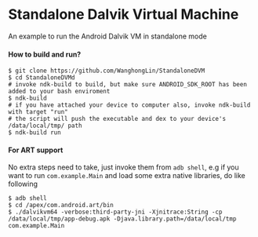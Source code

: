 Standalone Dalvik Virtual Machine
===================================
An example to run the Android Dalvik VM in standalone mode

#### How to build and run?
```shell
$ git clone https://github.com/WanghongLin/StandaloneDVM
$ cd StandaloneDVMd
# invoke ndk-build to build, but make sure ANDROID_SDK_ROOT has been added to your bash enviroment
$ ndk-build
# if you have attached your device to computer also, invoke ndk-build with target "run"
# the script will push the executable and dex to your device's /data/local/tmp/ path
$ ndk-build run
```

#### For ART support
No extra steps need to take, just invoke them from `adb shell`, e.g if you want to run `com.example.Main` and load some extra native libraries, do like following

```shell
$ adb shell
$ cd /apex/com.android.art/bin
$ ./dalvikvm64 -verbose:third-party-jni -Xjnitrace:String -cp /data/local/tmp/app-debug.apk -Djava.library.path=/data/local/tmp com.example.Main
```
